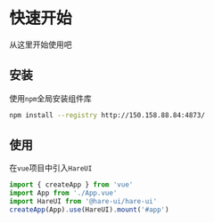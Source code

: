 # 快速开始

从这里开始使用吧

## 安装

使用`npm`全局安装组件库
```bash
npm install --registry http://150.158.88.84:4873/
```

## 使用
在`vue`项目中引入`HareUI`
```ts
import { createApp } from 'vue'
import App from './App.vue'
import HareUI from '@hare-ui/hare-ui'
createApp(App).use(HareUI).mount('#app')
```
